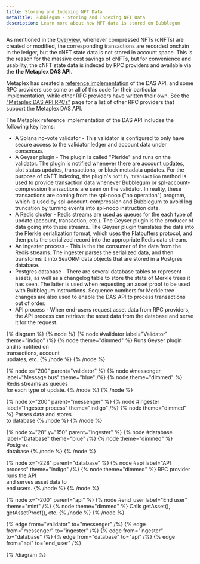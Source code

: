 ```yaml
---
title: Storing and Indexing NFT Data
metaTitle: Bubblegum - Storing and Indexing NFT Data
description: Learn more about how NFT data is stored on Bubblegum
---
```


As mentioned in the [Overview](/bubblegum#read-api), whenever compressed NFTs (cNFTs) are created or modified, the corresponding transactions are recorded onchain in the ledger, but the cNFT state data is not stored in account space.  This is the reason for the massive cost savings of cNFTs, but for convenience and usability, the cNFT state data is indexed by RPC providers and available via the **the Metaplex DAS API**.

Metaplex has created a [reference implementation](https://github.com/metaplex-foundation/digital-asset-rpc-infrastructure) of the DAS API, and some RPC providers use some or all of this code for their particular implementation, while other RPC providers have written their own.  See the ["Metaplex DAS API RPCs"](/rpc-providers) page for a list of other RPC providers that support the Metaplex DAS API.

The Metaplex reference implementation of the DAS API includes the following key items:
* A Solana no-vote validator - This validator is configured to only have secure access to the validator ledger and account data under consensus.
* A Geyser plugin - The plugin is called "Plerkle" and runs on the validator.  The plugin is notified whenever there are account updates, slot status updates, transactions, or block metadata updates.  For the purpose of cNFT indexing, the plugin's `notify_transaction` method is used to provide transaction data whenever Bubblegum or spl-account-compression transactions are seen on the validator.  In reality, these transactions are coming from the spl-noop ("no operation") program, which is used by spl-account-compression and Bubblegum to avoid log truncation by turning events into spl-noop instruction data.
* A Redis cluster - Redis streams are used as queues for the each type of update (account, transaction, etc.).  The Geyser plugin is the producer of data going into these streams.  The Geyser plugin translates the data into the Plerkle serialization format, which uses the Flatbuffers protocol, and then puts the serialized record into the appropriate Redis data stream.
* An ingester process - This is the the consumer of the data from the Redis streams.  The ingester parses the serialized data, and then transforms it into SeaORM data objects that are stored in a Postgres database.
 * Postgres database - There are several database tables to represent assets, as well as a changelog table to store the state of Merkle trees it has seen.  The latter is used when requesting an asset proof to be used with Bubblegum instructions. Sequence numbers for Merkle tree changes are also used to enable the DAS API to process transactions out of order.
* API process - When end-users request asset data from RPC providers, the API process can retrieve the asset data from the database and serve it for the request.

{% diagram %}
{% node %}
{% node #validator label="Validator" theme="indigo" /%}
{% node theme="dimmed" %}
Runs Geyser plugin \
and is notified on \
transactions, account \
updates, etc.
{% /node %}
{% /node %}

{% node x="200" parent="validator" %}
{% node #messenger label="Message bus" theme="blue" /%}
{% node theme="dimmed" %}
Redis streams as queues \
for each type of update.
{% /node %}
{% /node %}

{% node x="200" parent="messenger" %}
{% node #ingester label="Ingester process" theme="indigo" /%}
{% node theme="dimmed" %}
Parses data and stores \
to database
{% /node %}
{% /node %}

{% node x="28" y="150" parent="ingester" %}
{% node #database label="Database" theme="blue" /%}
{% node theme="dimmed" %}
Postgres \
database
{% /node %}
{% /node %}

{% node x="-228" parent="database" %}
{% node #api label="API process" theme="indigo" /%}
{% node theme="dimmed" %}
RPC provider runs the API\
and serves asset data to \
end users.
{% /node %}
{% /node %}

{% node x="-200" parent="api" %}
{% node #end_user label="End user" theme="mint" /%}
{% node theme="dimmed" %}
Calls getAsset(), \
getAssetProof(), etc.
{% /node %}
{% /node %}

{% edge from="validator" to="messenger" /%}
{% edge from="messenger" to="ingester" /%}
{% edge from="ingester" to="database" /%}
{% edge from="database" to="api" /%}
{% edge from="api" to="end_user" /%}

{% /diagram %}
